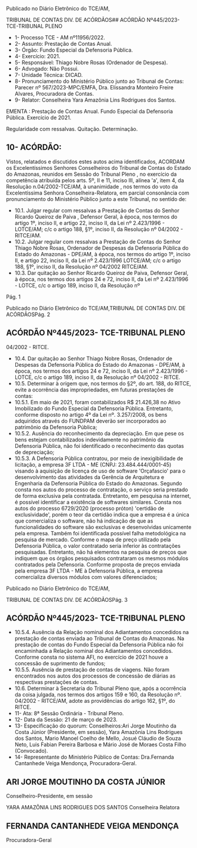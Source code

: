 Publicado  no  Diário  Eletrônico do TCE/AM,

TRIBUNAL DE CONTAS DIV. DE ACÓRDÃOS## ACÓRDÃO Nº445/2023- TCE-TRIBUNAL PLENO

- 1- Processo TCE - AM nº11956/2022.
- 2- Assunto: Prestação de Contas Anual.
- 3- Órgão: Fundo Especial da Defensoria Pública.
- 4- Exercício: 2021.
- 5- Responsável: Thiago Nobre Rosas (Ordenador de Despesa).
- 6- Advogado: Não Possui.
- 7- Unidade Técnica: DICAD.
- 8- Pronunciamento  do  Ministério  Público  junto  ao  Tribunal  de  Contas: Parecer  nº 567/2023-MPC/EMFA,  Dra.  Elissandra Monteiro Freire Alvares, Procuradora de Contas.
- 9- Relator: Conselheira Yara Amazônia Lins Rodrigues dos Santos.

EMENTA : Prestação de Contas Anual. Fundo Especial da Defensoria Pública. Exercício de 2021.

Regularidade com ressalvas. Quitação. Determinação.

## 10-  ACÓRDÃO:

Vistos, relatados e discutidos estes autos acima identificados, ACORDAM os Excelentíssimos Senhores Conselheiros do Tribunal de Contas do Estado do Amazonas, reunidos em Sessão do Tribunal Pleno , no exercício da competência atribuída pelos arts. 5º, II e 11, inciso III, alínea 'a', item 4, da Resolução n.04/2002-TCE/AM, à unanimidade , nos  termos  do  voto  da  Excelentíssima  Senhora  Conselheira-Relatora, em  parcial consonância com pronunciamento do Ministério Público junto a este Tribunal, no sentido de:

- 10.1. Julgar regular com ressalvas a Prestação de Contas do Senhor Ricardo  Queiroz  de  Paiva , Defensor  Geral,  à  época, nos termos  do  artigo  1º,  inciso  II, e  artigo 22,  inciso  II, da  Lei  nº 2.423/1996 - LOTCE/AM; c/c o artigo 188, §1º, inciso II, da Resolução nº 04/2002 - RITCE/AM.
- 10.2. Julgar regular com ressalvas a Prestação de Contas do Senhor Thiago Nobre Rosas, Ordenador de Despesas da Defensoria Pública do Estado do Amazonas - DPE/AM, à época, nos termos do artigo  1º,  inciso  II,  e  artigo  22,  inciso  II,  da  Lei  nº  2.423/1996  LOTCE/AM; c/c o artigo 188, §1º, inciso II, da Resolução nº 04/2002 RITCE/AM.
- 10.3. Dar quitação ao Senhor Ricardo Queiroz de Paiva, Defensor Geral, à  época,  nos  termos  dos  artigos  24  e  72,  inciso  II,  da  Lei  nº 2.423/1996  -  LOTCE,  c/c  o  artigo  189,  inciso  II,  da  Resolução  nº

Pág. 1

Publicado  no  Diário  Eletrônico do TCE/AM,TRIBUNAL DE CONTAS DIV. DE ACÓRDÃOSPág. 2

## ACÓRDÃO Nº445/2023- TCE-TRIBUNAL PLENO

04/2002 - RITCE.

- 10.4. Dar quitação ao Senhor Thiago Nobre  Rosas, Ordenador de Despesas da Defensoria Pública do Estado do Amazonas - DPE/AM, à  época,  nos  termos  dos  artigos  24  e  72,  inciso  II,  da  Lei  nº 2.423/1996  -  LOTCE,  c/c  o  artigo  189,  inciso  II,  da  Resolução  nº 04/2002 - RITCE.
- 10.5. Determinar à origem que, nos termos do §2º, do art. 188, do RITCE, evite  a  ocorrência  das  impropriedades,  em  futuras  prestações  de contas:
- 10.5.1. Em maio de 2021, foram contabilizados R$ 21.426,38 no Ativo Imobilizado  do  Fundo  Especial  da  Defensoria  Pública.  Entretanto, conforme  disposto  no  artigo  4º da  Lei nº. 3.257/2008,  os  bens adquiridos através do FUNDPAM  deverão ser incorporados ao patrimônio da Defensoria Pública;
- 10.5.2. Ausência do reconhecimento da depreciação. Em que pese os bens estejam contabilizados indevidamente no patrimônio da Defensoria Pública, não foi identificado o reconhecimento das quotas de depreciação;
- 10.5.3. A Defensoria Pública contratou, por meio de inexigibilidade de licitação, a  empresa  3F  LTDA  -  ME  (CNPJ:  23.484.444/0001-45) visando à aquisição de licença de uso de software 'Orçafascio' para o desenvolvimento das atividades da Gerência de Arquitetura e Engenharia da Defensoria Pública do Estado do Amazonas. Segundo consta nos autos do processo de contratação, o serviço seria prestado de  forma  exclusiva  pela contratada. Entretanto, em  pesquisa  na internet,  é  possível  identificar  a  existência  de  softwares  similares. Consta nos autos do processo 6729/2020 (processo próton) 'certidão de exclusividade', porém o teor da certidão indica que a empresa é a única  que  comercializa  o  software,  não  há  indicação  de  que  as funcionalidades do software são exclusivas e desenvolvidas unicamente  pela  empresa.  Também  foi  identificada  possível  falha metodológica  na  pesquisa  de  mercado.  Conforme  o  mapa  de  preço utilizado  pela  Defensoria  Pública,  o  valor  contratado  seria  inferior  às contratações pesquisadas. Entretanto, não há elementos na pesquisa de  preços  que  indiquem  que  os  órgãos  pesquisados  contrataram  os mesmos módulos contratados pela Defensoria. Conforme proposta de preços enviada pela empresa 3F LTDA - ME à Defensoria Pública, a empresa comercializa diversos módulos com valores diferenciados;

Publicado  no  Diário  Eletrônico do TCE/AM,

TRIBUNAL DE CONTAS DIV. DE ACÓRDÃOSPág. 3

## ACÓRDÃO Nº445/2023- TCE-TRIBUNAL PLENO

- 10.5.4. Ausência  da  Relação  nominal  dos  Adiantamentos  concedidos na prestação de contas enviada ao Tribunal de Contas do Amazonas. Na prestação de contas do Fundo Especial da Defensoria Pública não foi  encaminhada  a  Relação  nominal  dos  Adiantamentos  concedidos. Conforme  consta  no  sistema  AFI,  no  exercício  de  2021  houve  a concessão de suprimento de fundos;
- 10.5.5. Ausência  de  prestação  de  contas  de  viagens.  Não  foram encontrados  nos  autos  dos  processos  de  concessão  de  diárias  as respectivas prestações de contas.
- 10.6. Determinar à Secretaria do Tribunal Pleno que, após a ocorrência da coisa  julgada,  nos  termos  dos  artigos  159  e  160,  da  Resolução  nº. 04/2002  -  RITCE/AM,  adote  as  providências  do  artigo  162, §1º, do RITCE.
- 11-  Ata: 8ª Sessão Ordinária - Tribunal Pleno.
- 12-  Data da Sessão: 21 de março de 2023.
- 13-  Especificação  do  quorum: Conselheiros:Ari Jorge  Moutinho  da  Costa  Júnior (Presidente,  em  sessão),  Yara  Amazônia  Lins  Rodrigues  dos  Santos,  Mario  Manoel Coelho de Mello, Josué Cláudio de Souza Neto, Luis Fabian Pereira Barbosa e Mário José de Moraes Costa Filho (Convocado).
- 14-  Representante do Ministério Público de Contas: Dra.Fernanda Cantanhede Veiga Mendonça, Procuradora-Geral.

## ARI JORGE MOUTINHO DA COSTA JÚNIOR

Conselheiro-Presidente, em sessão

YARA AMAZÔNIA LINS RODRIGUES DOS SANTOS Conselheira Relatora

## FERNANDA CANTANHEDE VEIGA MENDONÇA

Procuradora-Geral